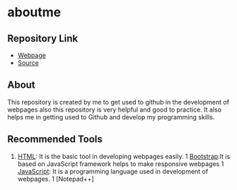 # aboutme
## Repository Link
- [Webpage](https://github.com/5970/aboutme/blob/master/README.md/)
- [Source](https://github.com/5970/aboutme/)
## About
This repository is created by me to get used to github in the development of webpages also this repository is very helpful and good to practice. It also helps me in getting used to Github and develop my programming skills.
## Recommended Tools
1. [HTML](https://www.w3schools.com/html/): It is the basic tool in developing webpages easily.
1 [Bootstrap](https://www.w3schools.com/bootstrap/default.asp):It is based on JavaScript framework helps to make responsive webpages
1 [JavaScript](https://www.w3schools.com/js/): It is a programming language used in development of webpages.
1 [Notepad++] 
